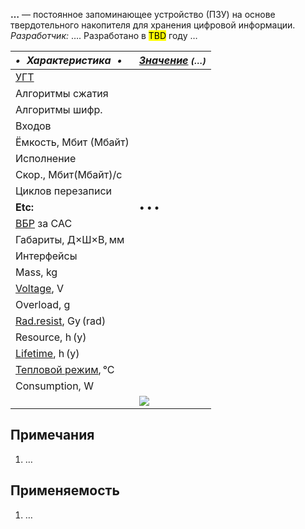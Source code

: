 **…** — постоянное запоминающее устройство (ПЗУ) на основе твердотельного накопителя для хранения цифровой информации.  
*Разработчик:* …. Разработано в <mark>TBD</mark> году …

<small>

|*•    Характеристика    •*|*[Значение](si.md) <small>(…)</small>*|
|:--|:--|
|[УГТ](trl.md)|   |
|Алгоритмы сжатия|   |
|Алгоритмы шифр.|   |
|Входов|   |
|Ёмкость, Мбит (Мбайт)|   |
|Исполнение|   |
|Скор., Мбит(Мбайт)/с|   |
|Циклов перезаписи|   |
|**Etc:**|• • •|
|[ВБР](rams.md) за САС|   |
|Габариты, Д×Ш×В, мм|   |
|Интерфейсы|   |
|Mass, kg|   |
|[Voltage](voltage.md), V|   |
|Overload, g|   |
|[Rad.resist](ion_rad.md), Gy (rad)|   |
|Resource, h (y)|   |
|[Lifetime](lifetime.md), h (y)|   |
|[Тепловой режим](tcs.md), °C|   |
|Consumption, W|   |
|| [![](f/ds//_pic1_thumb.jpg)](f/ds//_pic1.jpg)  |

</small>



<p style="page-break-after:always"> </p>

## Примечания
   1. …



## Применяемость
   1. …